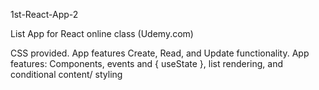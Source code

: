 1st-React-App-2

List App for React online class (Udemy.com)

CSS provided. App features Create, Read, and Update functionality.
App features: Components, events and { useState }, list rendering, and conditional content/ styling
